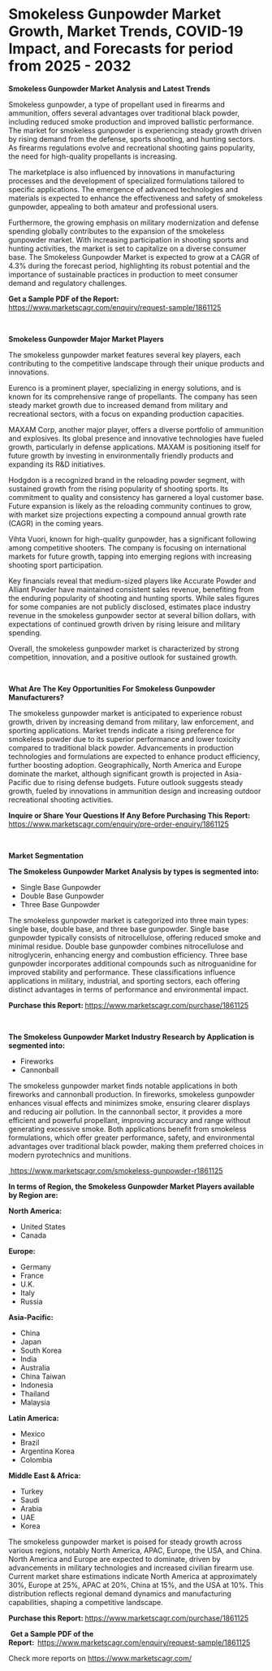 <p><h1>Smokeless Gunpowder Market Growth, Market Trends, COVID-19 Impact, and Forecasts for period from 2025 - 2032</h1></p><p><strong>Smokeless Gunpowder Market Analysis and Latest Trends</strong></p>
<p><p>Smokeless gunpowder, a type of propellant used in firearms and ammunition, offers several advantages over traditional black powder, including reduced smoke production and improved ballistic performance. The market for smokeless gunpowder is experiencing steady growth driven by rising demand from the defense, sports shooting, and hunting sectors. As firearms regulations evolve and recreational shooting gains popularity, the need for high-quality propellants is increasing.</p><p>The marketplace is also influenced by innovations in manufacturing processes and the development of specialized formulations tailored to specific applications. The emergence of advanced technologies and materials is expected to enhance the effectiveness and safety of smokeless gunpowder, appealing to both amateur and professional users.</p><p>Furthermore, the growing emphasis on military modernization and defense spending globally contributes to the expansion of the smokeless gunpowder market. With increasing participation in shooting sports and hunting activities, the market is set to capitalize on a diverse consumer base. The Smokeless Gunpowder Market is expected to grow at a CAGR of 4.3% during the forecast period, highlighting its robust potential and the importance of sustainable practices in production to meet consumer demand and regulatory challenges.</p></p>
<p><strong>Get a Sample PDF of the Report:&nbsp;</strong> <a href="https://www.marketscagr.com/enquiry/request-sample/1861125?utm_campaign=3188&utm_medium=2&utm_source=Github&utm_content=ia&utm_term=01042025&utm_id=smokeless-gunpowder">https://www.marketscagr.com/enquiry/request-sample/1861125</a></p>
<p>&nbsp;</p>
<p><strong>Smokeless Gunpowder Major Market Players</strong></p>
<p><p>The smokeless gunpowder market features several key players, each contributing to the competitive landscape through their unique products and innovations. </p><p>Eurenco is a prominent player, specializing in energy solutions, and is known for its comprehensive range of propellants. The company has seen steady market growth due to increased demand from military and recreational sectors, with a focus on expanding production capacities.</p><p>MAXAM Corp, another major player, offers a diverse portfolio of ammunition and explosives. Its global presence and innovative technologies have fueled growth, particularly in defense applications. MAXAM is positioning itself for future growth by investing in environmentally friendly products and expanding its R&D initiatives.</p><p>Hodgdon is a recognized brand in the reloading powder segment, with sustained growth from the rising popularity of shooting sports. Its commitment to quality and consistency has garnered a loyal customer base. Future expansion is likely as the reloading community continues to grow, with market size projections expecting a compound annual growth rate (CAGR) in the coming years.</p><p>Vihta Vuori, known for high-quality gunpowder, has a significant following among competitive shooters. The company is focusing on international markets for future growth, tapping into emerging regions with increasing shooting sport participation.</p><p>Key financials reveal that medium-sized players like Accurate Powder and Alliant Powder have maintained consistent sales revenue, benefiting from the enduring popularity of shooting and hunting sports. While sales figures for some companies are not publicly disclosed, estimates place industry revenue in the smokeless gunpowder sector at several billion dollars, with expectations of continued growth driven by rising leisure and military spending. </p><p>Overall, the smokeless gunpowder market is characterized by strong competition, innovation, and a positive outlook for sustained growth.</p></p>
<p>&nbsp;</p>
<p><strong>What Are The Key Opportunities For Smokeless Gunpowder Manufacturers?</strong></p>
<p><p>The smokeless gunpowder market is anticipated to experience robust growth, driven by increasing demand from military, law enforcement, and sporting applications. Market trends indicate a rising preference for smokeless powder due to its superior performance and lower toxicity compared to traditional black powder. Advancements in production technologies and formulations are expected to enhance product efficiency, further boosting adoption. Geographically, North America and Europe dominate the market, although significant growth is projected in Asia-Pacific due to rising defense budgets. Future outlook suggests steady growth, fueled by innovations in ammunition design and increasing outdoor recreational shooting activities.</p></p>
<p><strong>Inquire or Share Your Questions If Any Before Purchasing This Report:</strong> <a href="https://www.marketscagr.com/enquiry/pre-order-enquiry/1861125?utm_campaign=3188&utm_medium=2&utm_source=Github&utm_content=ia&utm_term=01042025&utm_id=smokeless-gunpowder">https://www.marketscagr.com/enquiry/pre-order-enquiry/1861125</a></p>
<p>&nbsp;</p>
<p><strong>Market Segmentation</strong></p>
<p><strong>The Smokeless Gunpowder Market Analysis by types is segmented into:</strong></p>
<p><ul><li>Single Base Gunpowder</li><li>Double Base Gunpowder</li><li>Three Base Gunpowder</li></ul></p>
<p><p>The smokeless gunpowder market is categorized into three main types: single base, double base, and three base gunpowder. Single base gunpowder typically consists of nitrocellulose, offering reduced smoke and minimal residue. Double base gunpowder combines nitrocellulose and nitroglycerin, enhancing energy and combustion efficiency. Three base gunpowder incorporates additional compounds such as nitroguanidine for improved stability and performance. These classifications influence applications in military, industrial, and sporting sectors, each offering distinct advantages in terms of performance and environmental impact.</p></p>
<p><strong>Purchase this Report:&nbsp;</strong><a href="https://www.marketscagr.com/purchase/1861125?utm_campaign=3188&utm_medium=2&utm_source=Github&utm_content=ia&utm_term=01042025&utm_id=smokeless-gunpowder">https://www.marketscagr.com/purchase/1861125</a></p>
<p>&nbsp;</p>
<p><strong>The Smokeless Gunpowder Market Industry Research by Application is segmented into:</strong></p>
<p><ul><li>Fireworks</li><li>Cannonball</li></ul></p>
<p><p>The smokeless gunpowder market finds notable applications in both fireworks and cannonball production. In fireworks, smokeless gunpowder enhances visual effects and minimizes smoke, ensuring clearer displays and reducing air pollution. In the cannonball sector, it provides a more efficient and powerful propellant, improving accuracy and range without generating excessive smoke. Both applications benefit from smokeless formulations, which offer greater performance, safety, and environmental advantages over traditional black powder, making them preferred choices in modern pyrotechnics and munitions.</p></p>
<p><a href="https://www.marketscagr.com/smokeless-gunpowder-r1861125?utm_campaign=3188&utm_medium=2&utm_source=Github&utm_content=ia&utm_term=01042025&utm_id=smokeless-gunpowder">&nbsp;https://www.marketscagr.com/smokeless-gunpowder-r1861125</a></p>
<p><strong>In terms of Region, the Smokeless Gunpowder Market Players available by Region are:</strong></p>
<p>
    <p> <strong> North America: </strong>
        <ul>
            <li>United States</li>
            <li>Canada</li>
        </ul>
        </p> 
    <p> <strong> Europe: </strong>
        <ul>
            <li>Germany</li>
            <li>France</li>
            <li>U.K.</li>
            <li>Italy</li>
            <li>Russia</li>
        </ul>
        </p> 
    <p> <strong> Asia-Pacific: </strong>
        <ul>
            <li>China</li>
            <li>Japan</li>
            <li>South Korea</li>
            <li>India</li>
            <li>Australia</li>
            <li>China Taiwan</li>
            <li>Indonesia</li>
            <li>Thailand</li>
            <li>Malaysia</li>
        </ul>
        </p> 
    <p> <strong> Latin America: </strong>
        <ul>
            <li>Mexico</li>
            <li>Brazil</li>
            <li>Argentina Korea</li>
            <li>Colombia</li>
        </ul>
        </p> 
    <p> <strong> Middle East & Africa: </strong>
        <ul>
            <li>Turkey</li>
            <li>Saudi</li>
            <li>Arabia</li>
            <li>UAE</li>
            <li>Korea</li>
        </ul>
    </p>
    </p>
<p><p>The smokeless gunpowder market is poised for steady growth across various regions, notably North America, APAC, Europe, the USA, and China. North America and Europe are expected to dominate, driven by advancements in military technologies and increased civilian firearm use. Current market share estimations indicate North America at approximately 30%, Europe at 25%, APAC at 20%, China at 15%, and the USA at 10%. This distribution reflects regional demand dynamics and manufacturing capabilities, shaping a competitive landscape.</p></p>
<p><strong>Purchase this Report: </strong><a href="https://www.marketscagr.com/purchase/1861125?utm_campaign=3188&utm_medium=2&utm_source=Github&utm_content=ia&utm_term=01042025&utm_id=smokeless-gunpowder">https://www.marketscagr.com/purchase/1861125</a></p>
<p>&nbsp;<strong>Get a Sample PDF of the Report:&nbsp;&nbsp;</strong><a href="https://www.marketscagr.com/enquiry/request-sample/1861125?utm_campaign=3188&utm_medium=2&utm_source=Github&utm_content=ia&utm_term=01042025&utm_id=smokeless-gunpowder">https://www.marketscagr.com/enquiry/request-sample/1861125</a></p>
<p><strong></strong></p>
<p>Check more reports on <a href="https://www.marketscagr.com/?utm_campaign=3188&utm_medium=2&utm_source=Github&utm_content=ia&utm_term=01042025&utm_id=smokeless-gunpowder">https://www.marketscagr.com/</a></p>